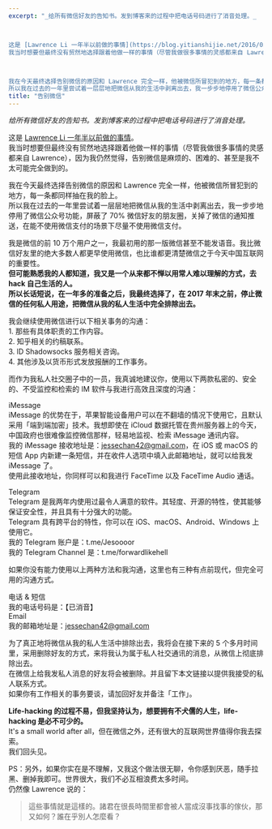 ```yaml
---
excerpt: "_给所有微信好友的告知书。发到博客来的过程中把电话号码进行了消音处理。_



这是 [Lawrence Li 一年半以前做的事情](https://blog.yitianshijie.net/2016/02/21/byebye-wechat/)。  
我当时想要但最终没有贸然地选择跟着他做一样的事情（尽管我做很多事情的灵感都来自 Lawrence），因为我仍然觉得，告别微信是麻烦的、困难的、甚至是我不太可能完全做到的。



我在今天最终选择告别微信的原因和 Lawrence 完全一样，他被微信所冒犯到的地方，每一条都同样抽在我的脸上。  
所以我在过去的一年里尝试着一层层地把微信从我的生活中剥离出去，我一步步地停用了微信公众号功能，屏蔽了 70% 微信好友的朋友圈，关掉了微信的通知推送，在能不使用微信支付的场景下尽量不使用微信支付。"
title: "告别微信"
---
```


_给所有微信好友的告知书。发到博客来的过程中把电话号码进行了消音处理。_

这是 [Lawrence Li 一年半以前做的事情](https://blog.yitianshijie.net/2016/02/21/byebye-wechat/)。  
我当时想要但最终没有贸然地选择跟着他做一样的事情（尽管我做很多事情的灵感都来自 Lawrence），因为我仍然觉得，告别微信是麻烦的、困难的、甚至是我不太可能完全做到的。

我在今天最终选择告别微信的原因和 Lawrence 完全一样，他被微信所冒犯到的地方，每一条都同样抽在我的脸上。  
所以我在过去的一年里尝试着一层层地把微信从我的生活中剥离出去，我一步步地停用了微信公众号功能，屏蔽了 70% 微信好友的朋友圈，关掉了微信的通知推送，在能不使用微信支付的场景下尽量不使用微信支付。

我是微信的前 10 万个用户之一，我最初用的那一版微信甚至不能发语音。我比微信好友里的绝大多数人都更早使用微信，也比谁都更清楚微信之于今天中国互联网的重要性。  
**但可能熟悉我的人都知道，我又是一个从来都不惮以用常人难以理解的方式，去 hack 自己生活的人。**  
**所以长话短说，在一年多的准备之后，我最终选择了，在 2017 年末之前，停止微信的任何私人用途，把微信从我的私人生活中完全排除出去。**

我会继续使用微信进行以下相关事务的沟通：  
1\. 那些有具体职责的工作内容。  
2\. 知乎相关的约稿联系。  
3\. lD Shadowsocks 服务相关咨询。  
4\. 其他涉及以货币形式发放报酬的工作事务。

而作为我私人社交圈子中的一员，我真诚地建议你，使用以下两款私密的、安全的、不受监控和检索的 IM 软件与我进行高效且深度的沟通：

iMessage  
iMessage 的优势在于，苹果智能设备用户可以在不翻墙的情况下使用它，且默认采用「端到端加密」技术。我想即使在 iCloud 数据托管在贵州服务器上的今天，中国政府也很难像监控微信那样，轻易地监视、检索 iMessage 通讯内容。  
我的 iMessage 接收地址是：jessechan42@gmail.com，在 iOS 或 macOS 的短信 App 内新建一条短信，并在收件人选项中填入此邮箱地址，就可以给我发 iMessage 了。  
使用此接收地址，你同样可以和我进行 FaceTime 以及 FaceTime Audio 通话。

Telegram  
Telegram 是我两年内使用过最令人满意的软件。其轻度、开源的特性，使其能够保证安全性，并且具有十分强大的功能。  
Telegram 具有跨平台的特性，你可以在 iOS、macOS、Android、Windows 上使用它。  
我的 Telegram 账户是：t.me/Jesoooor  
我的 Telegram Channel 是：t.me/forwardlikehell

如果你没有能力使用以上两种方法和我沟通，这里也有三种有点前现代，但完全可用的沟通方式。

电话 & 短信  
我的电话号码是：【已消音】  
Email  
我的邮箱地址是：jessechan42@gmail.com

为了真正地将微信从我的私人生活中排除出去，我将会在接下来的 5 个多月时间里，采用删除好友的方式，来将我认为属于私人社交通讯的消息，从微信上彻底排除出去。  
在微信上给我发私人消息的好友将会被删除。并且留下本文链接以提供我接受的私人联系方式。  
如果你有工作相关的事务要谈，请加回好友并备注「工作」。

**Life-hacking 的过程不易，但我坚持认为，想要拥有不犬儒的人生，life-hacking 是必不可少的。**  
It's a small world after all，但在微信之外，还有很大的互联网世界值得你我去探索。  
我们回头见。

PS：另外，如果你实在是不理解，又我这个做法很无聊，令你感到厌恶，随手拉黑、删掉我即可。世界很大，我们不必互相浪费太多时间。  
仍然像 Lawrence 说的：

> 這些事情就是這樣的。諸君在很長時間里都會被人當成沒事找事的傢伙，那又如何？誰在乎別人怎麼看？